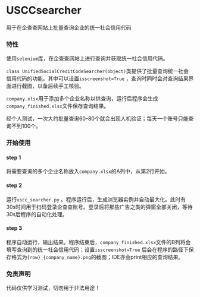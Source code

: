 # USCCsearcher
用于在企查查网站上批量查询企业的统一社会信用代码


### 特性
使用`selenium`库，在企查查网站上进行查询并获取统一社会信用代码。

`class UnifiedSocialCreditCodeSearcher(object)`类提供了批量查询统一社会信用代码的功能。其中可以设置`isscreenshot=True` ，查询时同时会对查询结果界面进行截图，以备后续手工核验。

`company.xlsx`用于添加多个企业名称以供查询，运行后程序会生成`company_finished.xlsx`文件保存查询结果。



经个人测试，一次大约批量查询60-80个就会出现人机验证；每天一个账号只能查询不到100个。


### 开始使用

#### step 1

将需要查询的多个企业名称放入`company.xlsx`的A列中，从第2行开始。

#### step 2

运行`uscc_searcher.py` 。程序运行后，生成浏览器实例并自动最大化。此时有30s时间用于扫码登录企查查账号。登录后将那些广告之类的弹窗全部关闭，等待30s后程序的自动化处理。

#### step 3

程序自动运行，输出结果。程序结束后，`company_finished.xlsx`文件的B列将会填写查询到的统一社会信用代码；设置`isscreenshot=True` 后会在程序的路径下保存格式为`{row}_{company_name}.png`的截图；IDE亦会print相应的查询结果。

### 免责声明

代码仅供学习测试，切勿用于非法用途！





